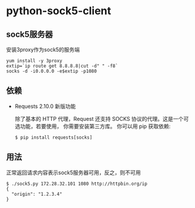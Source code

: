 # python-sock5-client

## sock5服务器
安装3proxy作为sock5的服务端

```
yum install -y 3proxy
extip=`ip route get 8.8.8.8|cut -d" " -f8`
socks -d -i0.0.0.0 -e$extip -p1080
```

## 依赖
* Requests
  2.10.0 新版功能

  除了基本的 HTTP 代理，Request 还支持 SOCKS 协议的代理。这是一个可选功能，若要使用， 你需要安装第三方库。
  你可以用 pip 获取依赖:

  ```shell
  $ pip install requests[socks]
  ```

## 用法
正常返回请求内容表示sock5服务器可用，反之，则不可用
```shell
$ ./sock5.py 172.28.32.101 1080 http://httpbin.org/ip
{
  "origin": "1.2.3.4"
}
```
